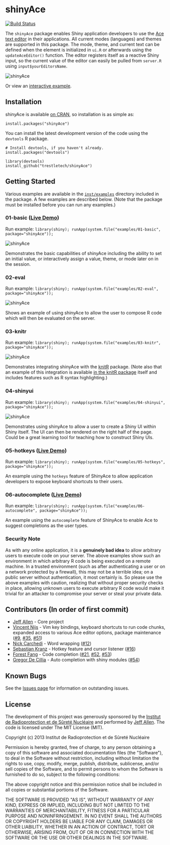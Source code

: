 shinyAce
==========

[![Build Status](https://travis-ci.org/trestletech/shinyAce.svg?branch=master)](https://travis-ci.org/trestletech/shinyAce)

The `shinyAce` package enables Shiny application developers to use the 
[Ace text editor](http://ace.c9.io/#nav=about) in their applications. All
current modes (languages) and themes are supported in this package. The 
mode, theme, and current text can be defined when the element is initialized 
in `ui.R` or afterwards using the `updateAceEditor()` function. The editor
registers itself as a reactive Shiny input, so the current value of the
editor can easily be pulled from `server.R` using `input$yourEditorsName`.

![shinyAce](http://trestletech.github.io/shinyAce/images/shinyAce.png)

Or view an [interactive example](https://starkingdom.shinyapps.io/shinyAce-01-basic/).

Installation
------------

shinyAce is available [on CRAN](https://cran.r-project.org/package=shinyAce), so installation is as simple as:

```
install.packages("shinyAce")
```

You can install the latest development version of the code using the `devtools` R package.

```
# Install devtools, if you haven't already.
install.packages("devtools")

library(devtools)
install_github("trestletech/shinyAce")
```

## Getting Started

Various examples are available in the [`inst/examples`](https://github.com/trestletech/shinyAce/tree/master/inst/examples) directory included in the package. A few examples are described below. (Note that the package must be installed before you can run any examples.)

### 01-basic ([Live Demo](https://starkingdom.shinyapps.io/shinyAce-01-basic/))

Run example: `library(shiny); runApp(system.file("examples/01-basic", package="shinyAce"));`

![shinyAce](http://trestletech.github.io/shinyAce/images/shinyAce.png)

Demonstrates the basic capabilities of shinyAce including the ability to set an initial value, or interactively assign a value, theme, or mode later on in the session.

### 02-eval

Run example: `library(shiny); runApp(system.file("examples/02-eval", package="shinyAce"));`

![shinyAce](http://trestletech.github.io/shinyAce/images/shinyAce-eval.png)

Shows an example of using shinyAce to allow the user to compose R code which will then be evaluated on the server.

### 03-knitr

Run example: `library(shiny); runApp(system.file("examples/03-knitr", package="shinyAce"));`

![shinyAce](http://trestletech.github.io/shinyAce/images/shinyAce-knitr.png)

Demonstrates integrating shinyAce with the [knitR](http://yihui.name/knitr/) package. (Note also that an example of this integration is available [in the knitR package](https://github.com/yihui/knitr/tree/master/inst/shiny) itself and includes features such as R syntax highlighting.)

### 04-shinyui

Run example: `library(shiny); runApp(system.file("examples/04-shinyui", package="shinyAce"));`

![shinyAce](http://trestletech.github.io/shinyAce/images/shinyAce-renderui.png)

Demonstrates using shinyAce to allow a user to create a Shiny UI within Shiny itself. The UI can then be rendered on the right half of the page. Could be a great learning tool for teaching how to construct Shiny UIs.

### 05-hotkeys ([Live Demo](https://trestletech.shinyapps.io/shinyAce5/))

Run example: `library(shiny); runApp(system.file("examples/05-hotkeys", package="shinyAce"));`

An example using the `hotkeys` feature of ShinyAce to allow application developers to expose keyboard shortcuts to their users. 

### 06-autocomplete ([Live Demo](https://trestletech.shinyapps.io/shinyAce6/))

Run example: `library(shiny); runApp(system.file("examples/06-autocomplete", package="shinyAce"));`

An example using the `autocomplete` feature of ShinyAce to enable Ace to suggest completions as the user types.

### Security Note

As with any online application, it is a **genuinely bad idea** to allow arbitrary users to execute code on your server. The above examples show such an environment in which arbitrary R code is being executed on a remote machine. In a trusted environment (such as after authenticating a user or on a network protected by a firewall), this may not be a terrible idea; on a public server without authentication, it most certainly is. So please use the above examples with caution, realizing that without proper security checks in place, allowing unknown users to execute arbitrary R code would make it trivial for an attacker to compromise your server or steal your private data.

Contributors (In order of first commit)
---------------------------------------

 - [Jeff Allen](https://github.com/trestletech) - Core project
 - [Vincent Nijs](https://github.com/vnijs) - Vim key bindings, keyboard shortcuts to run code chunks, expanded access to various Ace editor options, package maintenance ([#9](https://github.com/trestletech/shinyAce/pull/9), [#35](https://github.com/trestletech/shinyAce/pull/35), [#51](https://github.com/trestletech/shinyAce/pull/51))
 - [Nick Carchedi](https://github.com/ncarchedi) - Word wrapping ([#12](https://github.com/trestletech/shinyAce/pull/12))
 - [Sebastian Kranz](https://github.com/skranz) - Hotkey feature and cursor listener ([#16](https://github.com/trestletech/shinyAce/pull/16/files))
 - [Forest Fang](https://github.com/saurfang) - Code completion ([#21](https://github.com/trestletech/shinyAce/pull/21), [#52](https://github.com/trestletech/shinyAce/pull/52),  [#53](https://github.com/trestletech/shinyAce/pull/53)) 
  - [Gregor De Cillia](https://github.com/GregorDeCillia) - Auto completion with shiny modules ([#54](https://github.com/trestletech/shinyAce/pull/54))


Known Bugs
----------

See the [Issues page](https://github.com/trestletech/shinyAce/issues) for information on outstanding issues. 

License
-------

The development of this project was generously sponsored by the [Institut de 
Radioprotection et de Sûreté Nucléaire](http://www.irsn.fr/EN/Pages/home.aspx) 
and performed by [Jeff Allen](http://trestletech.com). The code is
licensed under The MIT License (MIT).

Copyright (c) 2013 Institut de Radioprotection et de Sûreté Nucléaire

Permission is hereby granted, free of charge, to any person obtaining a copy
of this software and associated documentation files (the "Software"), to deal
in the Software without restriction, including without limitation the rights
to use, copy, modify, merge, publish, distribute, sublicense, and/or sell
copies of the Software, and to permit persons to whom the Software is
furnished to do so, subject to the following conditions:

The above copyright notice and this permission notice shall be included in
all copies or substantial portions of the Software.

THE SOFTWARE IS PROVIDED "AS IS", WITHOUT WARRANTY OF ANY KIND, EXPRESS OR
IMPLIED, INCLUDING BUT NOT LIMITED TO THE WARRANTIES OF MERCHANTABILITY,
FITNESS FOR A PARTICULAR PURPOSE AND NONINFRINGEMENT. IN NO EVENT SHALL THE
AUTHORS OR COPYRIGHT HOLDERS BE LIABLE FOR ANY CLAIM, DAMAGES OR OTHER
LIABILITY, WHETHER IN AN ACTION OF CONTRACT, TORT OR OTHERWISE, ARISING FROM,
OUT OF OR IN CONNECTION WITH THE SOFTWARE OR THE USE OR OTHER DEALINGS IN
THE SOFTWARE.
